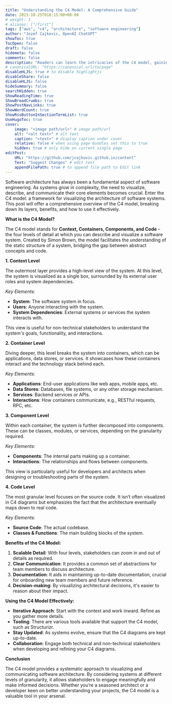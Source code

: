 ```yaml
---
title: "Understanding the C4 Model: A Comprehensive Guide"
date: 2023-10-25T018:15:00+00:00
# weight: 1
# aliases: ["/first"]
tags: ["aws", "c4", "architecture", "software engineering"]
author: "Jozef Cajkovic, OpenAI ChatGPT"
showToc: true
TocOpen: false
draft: false
hidemeta: false
comments: false
description: "Readers can learn the intricacies of the C4 model, gaining a structured approach to understanding and visualizing software architecture from broad system contexts to detailed code specifics."
# canonicalURL: "https://canonical.url/to/page"
disableHLJS: true # to disable highlightjs
disableShare: false
disableHLJS: false
hideSummary: false
searchHidden: true
ShowReadingTime: true
ShowBreadCrumbs: true
ShowPostNavLinks: true
ShowWordCount: true
ShowRssButtonInSectionTermList: true
UseHugoToc: true
cover:
    image: "<image path/url>" # image path/url
    alt: "<alt text>" # alt text
    caption: "<text>" # display caption under cover
    relative: false # when using page bundles set this to true
    hidden: true # only hide on current single page
editPost:
    URL: "https://github.com/jcajkovic.github.io/content"
    Text: "Suggest Changes" # edit text
    appendFilePath: true # to append file path to Edit link
---
```


Software architecture has always been a fundamental aspect of software engineering. As systems grow in complexity, the need to visualize, describe, and communicate their core elements becomes crucial. Enter the C4 model: a framework for visualizing the architecture of software systems. This post will offer a comprehensive overview of the C4 model, breaking down its layers, benefits, and how to use it effectively.

**What is the C4 Model?**

The C4 model stands for **Context, Containers, Components, and Code** – the four levels of detail at which you can describe and visualize a software system. Created by Simon Brown, the model facilitates the understanding of the static structure of a system, bridging the gap between abstract concepts and code.

**1. Context Level**

The outermost layer provides a high-level view of the system. At this level, the system is visualized as a single box, surrounded by its external user roles and system dependencies.

*Key Elements:*
- **System**: The software system in focus.
- **Users**: Anyone interacting with the system.
- **System Dependencies**: External systems or services the system interacts with.

This view is useful for non-technical stakeholders to understand the system's goals, functionality, and interactions.

**2. Container Level**

Diving deeper, this level breaks the system into containers, which can be applications, data stores, or services. It showcases how these containers interact and the technology stack behind each.

*Key Elements:*
- **Applications**: End-user applications like web apps, mobile apps, etc.
- **Data Stores**: Databases, file systems, or any other storage mechanism.
- **Services**: Backend services or APIs.
- **Interactions**: How containers communicate, e.g., RESTful requests, RPC, etc.

**3. Component Level**

Within each container, the system is further decomposed into components. These can be classes, modules, or services, depending on the granularity required.

*Key Elements:*
- **Components**: The internal parts making up a container.
- **Interactions**: The relationships and flows between components.

This view is particularly useful for developers and architects when designing or troubleshooting parts of the system.

**4. Code Level**

The most granular level focuses on the source code. It isn’t often visualized in C4 diagrams but emphasizes the fact that the architecture eventually maps down to real code.

*Key Elements:*
- **Source Code**: The actual codebase.
- **Classes & Functions**: The main building blocks of the system.

**Benefits of the C4 Model:**

1. **Scalable Detail**: With four levels, stakeholders can zoom in and out of details as required.
2. **Clear Communication**: It provides a common set of abstractions for team members to discuss architecture.
3. **Documentation**: It aids in maintaining up-to-date documentation, crucial for onboarding new team members and future reference.
4. **Decision-making**: By visualizing architectural decisions, it's easier to reason about their impact.

**Using the C4 Model Effectively:**

- **Iterative Approach**: Start with the context and work inward. Refine as you gather more details.
- **Tooling**: There are various tools available that support the C4 model, such as Structurizr.
- **Stay Updated**: As systems evolve, ensure that the C4 diagrams are kept up-to-date.
- **Collaboration**: Engage both technical and non-technical stakeholders when developing and refining your C4 diagrams.

**Conclusion**

The C4 model provides a systematic approach to visualizing and communicating software architecture. By considering systems at different levels of granularity, it allows stakeholders to engage meaningfully and make informed decisions. Whether you’re a seasoned architect or a developer keen on better understanding your projects, the C4 model is a valuable tool in your arsenal.
